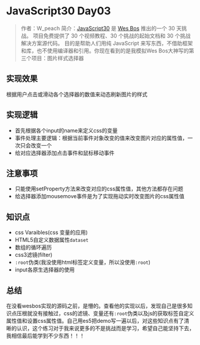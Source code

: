 # JavaScript30 Day03

>作者：W_peach
>简介：[JavaScript30](https://javascript30.com) 是 [Wes Bos](https://github.com/wesbos) 推出的一个 30 天挑战。
项目免费提供了 30 个视频教程、30 个挑战的起始文档和 30 个挑战解决方案源代码。
目的是帮助人们用纯 JavaScript 来写东西，不借助框架和库，也不使用编译器和引用。你现在看到的是我模拟Wes Bos大神写的第三个项目：图片样式选择器

## 实现效果

根据用户点击或滑动各个选择器的数值来动态刷新图片的样式

## 实现逻辑

* 首先根据各个input的name来定义css的变量
* 事件处理主要逻辑：根据当前事件对象改变的值来改变图片对应的属性值，一次只会改变一个
* 给对应选择器添加点击事件和鼠标移动事件

## 注意事项

* 只能使用setProperty方法来改变对应的css属性值，其他方法都存在问题
* 给选择器添加mousemove事件是为了实现拖动实时改变图片的css属性值

## 知识点

* css Varaibles(css 变量的应用)
* HTML5自定义数据属性`dataset`
* 数组的循环遍历
* css3滤镜(filter)
* `:root`伪类(我没使用html标签定义变量，所以没使用`:root`)
* input各原生选择器的使用

## 总结

在没看wesbos实现的源码之前，是懵的。查看他的实现以后，发现自己是很多知识点压根就没有接触过，css的滤镜、变量还有`:root`伪类以及js的获取标签自定义属性值和设置css属性值。自己用es5把demo写一遍以后，对这些知识点有了清晰的认识，这个练习对于我来说更多的不是挑战而是学习，希望自己能坚持下去，我相信最后能学到不少东西！！！